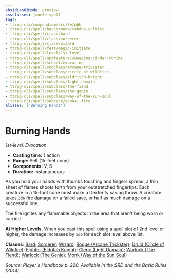```yaml
---
obsidianUIMode: preview
cssclasses: json5e-spell
tags:
- ttrpg-cli/compendium/src/5e/phb
- ttrpg-cli/spell/background/rakdos-cultist
- ttrpg-cli/spell/class/bard
- ttrpg-cli/spell/class/sorcerer
- ttrpg-cli/spell/class/wizard
- ttrpg-cli/spell/feat/magic-initiate
- ttrpg-cli/spell/level/1st-level
- ttrpg-cli/spell/optfeature/sweeping-cinder-strike
- ttrpg-cli/spell/school/evocation
- ttrpg-cli/spell/subclass/arcane-trickster
- ttrpg-cli/spell/subclass/circle-of-wildfire
- ttrpg-cli/spell/subclass/eldritch-knight
- ttrpg-cli/spell/subclass/light-domain
- ttrpg-cli/spell/subclass/the-fiend
- ttrpg-cli/spell/subclass/the-genie
- ttrpg-cli/spell/subclass/way-of-the-sun-soul
- ttrpg-cli/spell/subrace/genasi-fire
aliases: ["Burning Hands"]
---
```

# Burning Hands
*1st-level, Evocation*  

- **Casting time:** 1 action
- **Range:** Self (15-feet cone)
- **Components:** V, S
- **Duration:** Instantaneous

As you hold your hands with thumbs touching and fingers spread, a thin sheet of flames shoots forth from your outstretched fingertips. Each creature in a 15-foot cone must make a Dexterity saving throw. A creature takes `3d6` fire damage on a failed save, or half as much damage on a successful one.

The fire ignites any flammable objects in the area that aren't being worn or carried.

**At Higher Levels.** When you cast this spell using a spell slot of 2nd level or higher, the damage increases by `1d6` for each slot level above 1st.

**Classes**: [Bard](list-spells-classes-bard); [Sorcerer](list-spells-classes-sorcerer); [Wizard](list-spells-classes-wizard); [Rogue (Arcane Trickster)](list-spells-classes-rogue-arcane-trickster); [Druid (Circle of Wildfire)](list-spells-classes-druid-circle-of-wildfire-tce); [Fighter (Eldritch Knight)](list-spells-classes-fighter-eldritch-knight); [Cleric (Light Domain)](list-spells-classes-cleric-light-domain); [Warlock (The Fiend)](list-spells-classes-warlock-the-fiend); [Warlock (The Genie)](list-spells-classes-warlock-the-genie-tce); [Monk (Way of the Sun Soul)](list-spells-classes-monk-way-of-the-sun-soul-xge)

*Source: Player's Handbook p. 220. Available in the <span title='Systems Reference Document (5.1)'>SRD</span> and the Basic Rules (2014)*